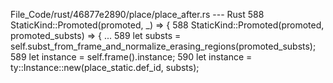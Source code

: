 File_Code/rust/46877e2890/place/place_after.rs --- Rust
588             StaticKind::Promoted(promoted, _) => {                                                                                                       588             StaticKind::Promoted(promoted, promoted_substs) => {
...                                                                                                                                                          589                 let substs = self.subst_from_frame_and_normalize_erasing_regions(promoted_substs);
589                 let instance = self.frame().instance;                                                                                                    590                 let instance = ty::Instance::new(place_static.def_id, substs);

